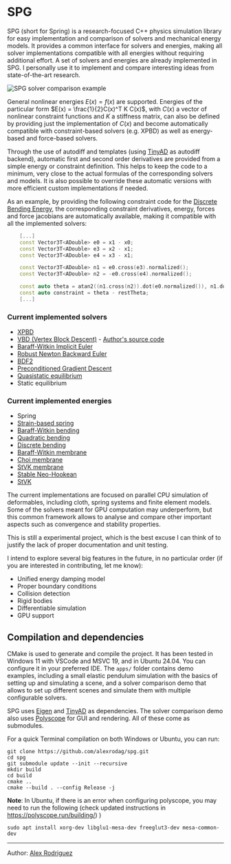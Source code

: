 # SPG

SPG (short for Spring) is a research-focused C++ physics simulation library for easy implementation and comparison of solvers and mechanical energy models. It provides a common interface for solvers and energies, making all solver implementations compatible with all energies without requiring additional effort. A set of solvers and energies are already implemented in SPG. I personally use it to implement and compare interesting ideas from state-of-the-art research.

![SPG solver comparison example](media/spg-solver-compare.gif)

General nonlinear energies $E(x) = f(x)$ are supported. Energies of the particular form $E(x) = \frac{1}{2}C(x)^T K C(x)$, with $C(x)$ a vector of nonlinear constraint functions and $K$ a stiffness matrix, can also be defined by providing just the implementation of $C(x)$ and become automatically compatible with constraint-based solvers (e.g. XPBD) as well as energy-based and force-based solvers.

Through the use of autodiff and templates (using [TinyAD](https://github.com/patr-schm/TinyAD) as autodiff backend), automatic first and second order derivatives are provided from a simple energy or constraint definition. This helps to keep the code to a minimum, very close to the actual formulas of the corresponding solvers and models. It is also possible to override these automatic versions with more efficient custom implementations if needed.

As an example, by providing the following constraint code for the [Discrete Bending Energy](https://media.disneyanimation.com/uploads/production/publication_asset/75/asset/WDAS_TR_201307.pdf), the corresponding constraint derivatives, energy, forces and force jacobians are automatically available, making it compatible with all the implemented solvers:

``` C++
    [...]
    const Vector3T<ADouble> e0 = x1 - x0;
    const Vector3T<ADouble> e3 = x2 - x1;
    const Vector3T<ADouble> e4 = x3 - x1;

    const Vector3T<ADouble> n1 = e0.cross(e3).normalized();
    const Vector3T<ADouble> n2 = -e0.cross(e4).normalized();

    const auto theta = atan2((n1.cross(n2)).dot(e0.normalized()), n1.dot(n2));
    const auto constraint = theta - restTheta;
    [...]
```

### Current implemented solvers
- [XPBD](https://matthias-research.github.io/pages/publications/XPBD.pdf)
- [VBD (Vertex Block Descent)](https://arxiv.org/pdf/2403.06321) - [Author's source code](https://github.com/AnkaChan/Gaia)
- [Baraff-Witkin Implicit Euler](https://www.cs.cmu.edu/~baraff/papers/sig98.pdf)
- [Robust Newton Backward Euler](https://drive.google.com/file/d/1KbRVF7fk5AonJelIcivFruS2cG3ke-Oi/view)
- [BDF2](https://www.tkim.graphics/DYNAMIC_DEFORMABLES/DynamicDeformables.pdf)
- [Preconditioned Gradient Descent](https://wanghmin.github.io/publication/wang-2016-dme/Wang-2016-DME.pdf)
- [Quasistatic equilibrium](https://pcs-sim.github.io/)
- Static equilibrium

### Current implemented energies
- Spring
- [Strain-based spring](https://cg.informatik.uni-freiburg.de/publications/2007_SCA_ropes.pdf)
- [Baraff-Witkin bending](https://www.cs.cmu.edu/~baraff/papers/sig98.pdf)
- [Quadratic bending](https://cims.nyu.edu/gcl/papers/bergou2006qbm.pdf)
- [Discrete bending](https://media.disneyanimation.com/uploads/production/publication_asset/75/asset/WDAS_TR_201307.pdf)
- [Baraff-Witkin membrane](https://www.cs.cmu.edu/~baraff/papers/sig98.pdf)
- [Choi membrane](https://diglib.eg.org/server/api/core/bitstreams/84fd4836-05cb-4da6-a230-d965b93335a2/content)
- [StVK membrane](https://inria.hal.science/inria-00394466/PDF/tensile.pdf)
- [Stable Neo-Hookean](https://graphics.pixar.com/library/StableElasticity/paper.pdf)
- [StVK](https://en.wikipedia.org/wiki/Hyperelastic_material#Saint_Venant%E2%80%93Kirchhoff_model)

The current implementations are focused on parallel CPU simulation of deformables, including cloth, spring systems and finite element models. Some of the solvers meant for GPU computation may underperform, but this common framework allows to analyse and compare other important aspects such as convergence and stability properties.

This is still a experimental project, which is the best excuse I can think of to justify the lack of proper documentation and unit testing.

I intend to explore several big features in the future, in no particular order (if you are interested in contributing, let me know):
- Unified energy damping model
- Proper boundary conditions
- Collision detection
- Rigid bodies
- Differentiable simulation
- GPU support

## Compilation and dependencies
CMake is used to generate and compile the project. It has been tested in Windows 11 with VSCode and MSVC 19, and in Ubuntu 24.04. You can configure it in your preferred IDE. The `apps/` folder contains demo examples, including a small elastic pendulum simulation with the basics of setting up and simulating a scene, and a solver comparison demo that allows to set up different scenes and simulate them with multiple configurable solvers. 

SPG uses [Eigen](https://eigen.tuxfamily.org/) and [TinyAD](https://github.com/patr-schm/TinyAD) as dependencies. The solver comparison demo also uses [Polyscope](https://polyscope.run/) for GUI and rendering. All of these come as submodules.

For a quick Terminal compilation on both Windows or Ubuntu, you can run:

```
git clone https://github.com/alexrodag/spg.git
cd spg
git submodule update --init --recursive
mkdir build
cd build
cmake ..
cmake --build . --config Release -j
```

**Note**: In Ubuntu, if there is an error when configuring polyscope, you may need to run the following (check updated instructions in https://polyscope.run/building/)
)
```
sudo apt install xorg-dev libglu1-mesa-dev freeglut3-dev mesa-common-dev
```

---

Author: [Alex Rodriguez](https://sites.google.com/view/alejandrora)